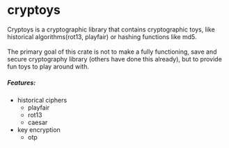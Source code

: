 # cryptoys

Cryptoys is a cryptographic library that contains cryptographic toys, like historical algorithms(rot13, playfair)
or hashing functions like md5.
<br>
<br>
The primary goal of this crate is not to make a fully functioning, save and secure cryptography library (others have done this already),
but to provide fun toys to play around with.

##### Features:
- historical ciphers
    - playfair
    - rot13
    - caesar
- key encryption
    - otp